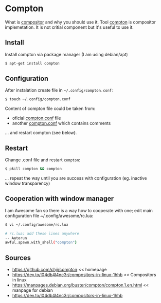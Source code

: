 # Compton
What is [compositor](https://dev.to/l04db4l4nc3r/compositors-in-linux-1hhb#what-are-compositors) and why you should use it. Tool [compton](https://github.com/chjj/compton) is compositor implemetation. It is not critial component but it's useful to use it.

## Install
Install compton via package manager (I am using debian/apt)
```bash
$ apt-get install compton
```

## Configuration
After instalation create file in `~/.config/compton.conf`:

```bash
$ touch ~/.config/compton.conf
```

Content of compton file could be taken from:
* oficial [compton.conf](https://github.com/chjj/compton/blob/master/compton.sample.conf) file
* another [compton.conf](https://duncanlock.net/blog/2013/06/07/how-to-switch-to-compton-for-beautiful-tear-free-compositing-in-xfce/) which contains comments

... and restart compton (see below).

## Restart
Change .conf file and restart `compton`:

```bash
$ pkill compton && compton
```
... repeat the way until you are success with configuration (eg. inactive window transparency)

## Cooperation with window manager
I am Awesome fan so there is a way how to cooperate with one; edit main configuration file ~/.config/awesome/rc.lua:

```bash
$ vi ~/.config/awesome/rc.lua

# rc.lua; add these lines anywhere
-- Autorun
awful.spawn.with_shell("compton")
```
## Sources
* https://github.com/chjj/compton << homepage
* https://dev.to/l04db4l4nc3r/compositors-in-linux-1hhb << Compositors in linux
* https://manpages.debian.org/buster/compton/compton.1.en.html << manpage for debian
* https://dev.to/l04db4l4nc3r/compositors-in-linux-1hhb
